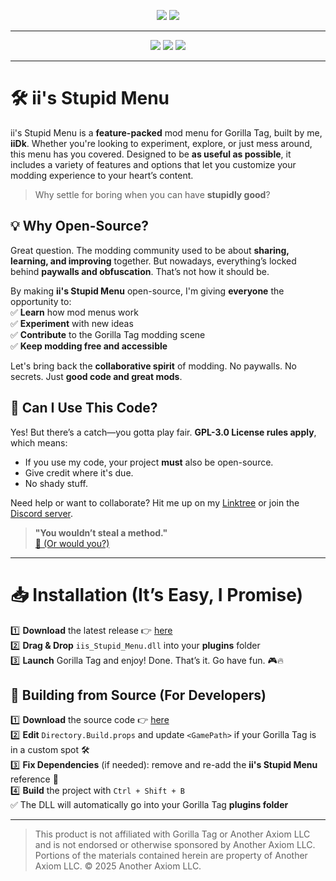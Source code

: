
  
<p align="center">
  <a href="#"><img src="https://i.imgur.com/aOzcbjM.png"></a>
  <a href="#"><img src="https://i.imgur.com/W2ZjSPs.png"></a>
</p>

---

<p align="center">
	<a href="https://github.com/iiDk-the-actual/iis.Stupid.Menu/releases"><img src="https://img.shields.io/github/v/release/iiDk-the-actual/iis.Stupid.Menu?label=version&style=for-the-badge"></a>
	<a href="https://github.com/iiDk-the-actual/iis.Stupid.Menu/releases/latest"><img src="https://img.shields.io/github/downloads/iiDk-the-actual/iis.Stupid.Menu/latest/iis_Stupid_Menu.dll?style=for-the-badge"></a>
	<a href="https://discord.gg/iidk"><img src="https://img.shields.io/discord/1170093288557129748?label=discord&style=for-the-badge&color=blueviolet"></a>
</p>

---

# 🛠️ ii's Stupid Menu  
ii's Stupid Menu is a **feature-packed** mod menu for Gorilla Tag, built by me, **iiDk**. Whether you're looking to experiment, explore, or just mess around, this menu has you covered. Designed to be **as useful as possible**, it includes a variety of features and options that let you customize your modding experience to your heart’s content.  

> Why settle for boring when you can have **stupidly good**?  

## 💡 Why Open-Source?  
Great question. The modding community used to be about **sharing, learning, and improving** together. But nowadays, everything’s locked behind **paywalls and obfuscation**. That’s not how it should be.  

By making **ii's Stupid Menu** open-source, I'm giving **everyone** the opportunity to:  
✅ **Learn** how mod menus work  
✅ **Experiment** with new ideas  
✅ **Contribute** to the Gorilla Tag modding scene  
✅ **Keep modding free and accessible**  

Let's bring back the **collaborative spirit** of modding. No paywalls. No secrets. Just **good code and great mods**.  

## 📜 Can I Use This Code?  
Yes! But there’s a catch—you gotta play fair. **GPL-3.0 License rules apply**, which means:  
- If you use my code, your project **must** also be open-source.  
- Give credit where it's due.  
- No shady stuff.  

Need help or want to collaborate? Hit me up on my [Linktree](https://linktr.ee/iiWasHere) or join the [Discord server](https://discord.gg/iidk).  

> **"You wouldn’t steal a method."**  
> [🎥 (Or would you?)](https://www.youtube.com/watch?v=zMBqPdMzZ9E)  

---

# 📥 Installation (It’s Easy, I Promise)  
1️⃣ **Download** the latest release 👉 [here](https://github.com/iiDk-the-actual/iis.Stupid.Menu/releases/latest)  
2️⃣ **Drag & Drop** `iis_Stupid_Menu.dll` into your **plugins** folder  
3️⃣ **Launch** Gorilla Tag and enjoy!
Done. That’s it. Go have fun. 🎮🔥

## 🧱 Building from Source (For Developers)

1️⃣ **Download** the source code 👉 [here](https://github.com/iiDk-the-actual/iis.Stupid.Menu/releases/latest)<br>
2️⃣ **Edit** `Directory.Build.props` and update `<GamePath>` if your Gorilla Tag is in a custom spot 🛠️<br>
3️⃣ **Fix Dependencies** (if needed): remove and re-add the **ii's Stupid Menu** reference 🔁<br>
4️⃣ **Build** the project with `Ctrl + Shift + B`<br>
✅ The DLL will automatically go into your Gorilla Tag **plugins folder**<br>

---

> This product is not affiliated with Gorilla Tag or Another Axiom LLC and is not endorsed or otherwise sponsored by Another Axiom LLC. Portions of the materials contained herein are property of Another Axiom LLC. © 2025 Another Axiom LLC.